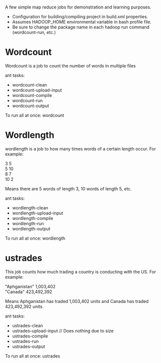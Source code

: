 A few simple map reduce jobs for demonstration and learning purposes.

* Configuration for building/compiling project in build.xml properties.
* Assumes HADOOP_HOME environmental variable in bash profile file.
* Be sure to change the package name in each hadoop run command (wordcount-run, etc.)

# Wordcount
Wordcount is a job to count the number of words in multiple files

ant tasks:

* wordcount-clean
* wordcount-upload-input
* wordcount-compile
* wordcount-run
* wordcount-output

To run all at once:
wordcount

# Wordlength
wordlength is a job to how many times words of a certain length occur. For example:

3 5  
5 10  
8 7  
10 2  

Means there are 5 words of length 3, 10 words of length 5, etc.

ant tasks:

* wordlength-clean
* wordlength-upload-input
* wordlength-compile
* wordlength-run
* wordlength-output

To run all at once:
wordlength

# ustrades
This job counts how much trading a country is conducting with the US. For example:

"Aphganistan" 1,003,402  
"Canada" 423,492,392  

Means Aphganistan has traded 1,003,402 units and Canada has traded 423,492,392 units.

ant tasks:

* ustrades-clean
* ustrades-upload-input // Does nothing due to size
* ustrades-compile
* ustrades-run
* ustrades-output

To run all at once:
ustrades